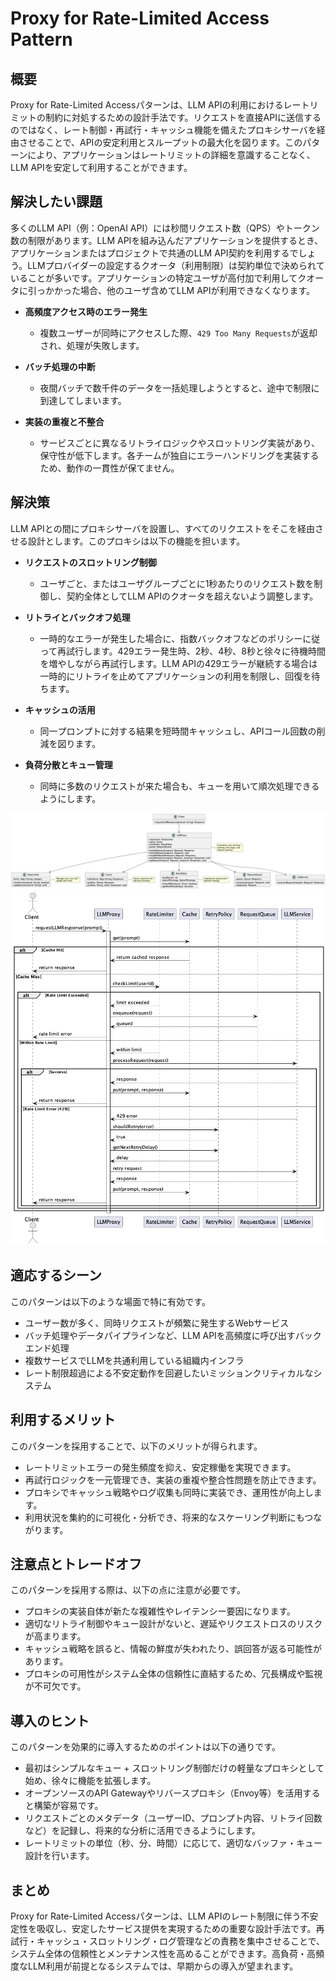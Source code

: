 # Proxy for Rate-Limited Access Pattern

## 概要

Proxy for Rate-Limited Accessパターンは、LLM APIの利用におけるレートリミットの制約に対処するための設計手法です。リクエストを直接APIに送信するのではなく、レート制御・再試行・キャッシュ機能を備えたプロキシサーバを経由させることで、APIの安定利用とスループットの最大化を図ります。このパターンにより、アプリケーションはレートリミットの詳細を意識することなく、LLM APIを安定して利用することができます。

## 解決したい課題

多くのLLM API（例：OpenAI API）には秒間リクエスト数（QPS）やトークン数の制限があります。LLM APIを組み込んだアプリケーションを提供するとき、アプリケーションまたはプロジェクトで共通のLLM API契約を利用するでしょう。LLMプロバイダーの設定するクオータ（利用制限）は契約単位で決められていることが多いです。アプリケーションの特定ユーザが高付加で利用してクオータに引っかかった場合、他のユーザ含めてLLM APIが利用できなくなります。

- **高頻度アクセス時のエラー発生**
   - 複数ユーザーが同時にアクセスした際、`429 Too Many Requests`が返却され、処理が失敗します。

- **バッチ処理の中断**
   - 夜間バッチで数千件のデータを一括処理しようとすると、途中で制限に到達してしまいます。

- **実装の重複と不整合**
   - サービスごとに異なるリトライロジックやスロットリング実装があり、保守性が低下します。各チームが独自にエラーハンドリングを実装するため、動作の一貫性が保てません。

## 解決策

LLM APIとの間にプロキシサーバを設置し、すべてのリクエストをそこを経由させる設計とします。このプロキシは以下の機能を担います。

- **リクエストのスロットリング制御**
   - ユーザごと、またはユーザグループごとに1秒あたりのリクエスト数を制御し、契約全体としてLLM APIのクオータを超えないよう調整します。

- **リトライとバックオフ処理**
   - 一時的なエラーが発生した場合に、指数バックオフなどのポリシーに従って再試行します。429エラー発生時、2秒、4秒、8秒と徐々に待機時間を増やしながら再試行します。LLM APIの429エラーが継続する場合は一時的にリトライを止めてアプリケーションの利用を制限し、回復を待ちます。

- **キャッシュの活用**
   - 同一プロンプトに対する結果を短時間キャッシュし、APIコール回数の削減を図ります。

- **負荷分散とキュー管理**
   - 同時に多数のリクエストが来た場合も、キューを用いて順次処理できるようにします。

![img](uml/images/proxy_for_rate_limited_access_pattern_class_diagram.png)
![img](uml/images/proxy_for_rate_limited_access_pattern_sequence_diagram.png)


## 適応するシーン

このパターンは以下のような場面で特に有効です。

- ユーザー数が多く、同時リクエストが頻繁に発生するWebサービス
- バッチ処理やデータパイプラインなど、LLM APIを高頻度に呼び出すバックエンド処理
- 複数サービスでLLMを共通利用している組織内インフラ
- レート制限超過による不安定動作を回避したいミッションクリティカルなシステム

## 利用するメリット

このパターンを採用することで、以下のメリットが得られます。

- レートリミットエラーの発生頻度を抑え、安定稼働を実現できます。
- 再試行ロジックを一元管理でき、実装の重複や整合性問題を防止できます。
- プロキシでキャッシュ戦略やログ収集も同時に実装でき、運用性が向上します。
- 利用状況を集約的に可視化・分析でき、将来的なスケーリング判断にもつながります。

## 注意点とトレードオフ

このパターンを採用する際は、以下の点に注意が必要です。

- プロキシの実装自体が新たな複雑性やレイテンシー要因になります。
- 適切なリトライ制御やキュー設計がないと、遅延やリクエストロスのリスクが高まります。
- キャッシュ戦略を誤ると、情報の鮮度が失われたり、誤回答が返る可能性があります。
- プロキシの可用性がシステム全体の信頼性に直結するため、冗長構成や監視が不可欠です。

## 導入のヒント

このパターンを効果的に導入するためのポイントは以下の通りです。

- 最初はシンプルなキュー + スロットリング制御だけの軽量なプロキシとして始め、徐々に機能を拡張します。
- オープンソースのAPI Gatewayやリバースプロキシ（Envoy等）を活用すると構築が容易です。
- リクエストごとのメタデータ（ユーザーID、プロンプト内容、リトライ回数など）を記録し、将来的な分析に活用できるようにします。
- レートリミットの単位（秒、分、時間）に応じて、適切なバッファ・キュー設計を行います。

## まとめ

Proxy for Rate-Limited Accessパターンは、LLM APIのレート制限に伴う不安定性を吸収し、安定したサービス提供を実現するための重要な設計手法です。再試行・キャッシュ・スロットリング・ログ管理などの責務を集中させることで、システム全体の信頼性とメンテナンス性を高めることができます。高負荷・高頻度なLLM利用が前提となるシステムでは、早期からの導入が望まれます。
